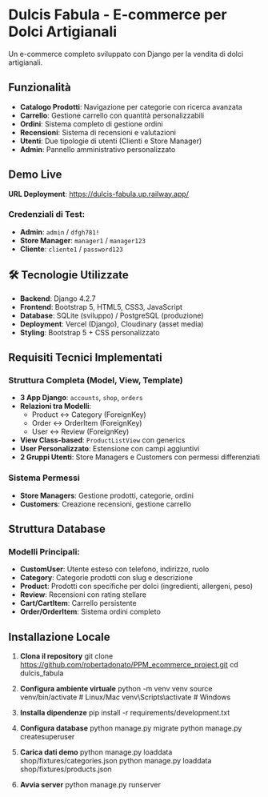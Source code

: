 # Dulcis Fabula - E-commerce per Dolci Artigianali

Un e-commerce completo sviluppato con Django per la vendita di dolci artigianali.

## Funzionalità

- **Catalogo Prodotti**: Navigazione per categorie con ricerca avanzata
- **Carrello**: Gestione carrello con quantità personalizzabili
- **Ordini**: Sistema completo di gestione ordini
- **Recensioni**: Sistema di recensioni e valutazioni
- **Utenti**: Due tipologie di utenti (Clienti e Store Manager)
- **Admin**: Pannello amministrativo personalizzato

## Demo Live

**URL Deployment**: https://dulcis-fabula.up.railway.app/

### Credenziali di Test:
- **Admin**: `admin` / `dfgh781!`
- **Store Manager**: `manager1` / `manager123`  
- **Cliente**: `cliente1` / `password123`

## 🛠 Tecnologie Utilizzate

- **Backend**: Django 4.2.7
- **Frontend**: Bootstrap 5, HTML5, CSS3, JavaScript
- **Database**: SQLite (sviluppo) / PostgreSQL (produzione)
- **Deployment**: Vercel (Django), Cloudinary (asset media)
- **Styling**: Bootstrap 5 + CSS personalizzato

##  Requisiti Tecnici Implementati

###  Struttura Completa (Model, View, Template)
- **3 App Django**: `accounts`, `shop`, `orders`
- **Relazioni tra Modelli**: 
  - Product ↔ Category (ForeignKey)
  - Order ↔ OrderItem (ForeignKey)
  - User ↔ Review (ForeignKey)
- **View Class-based**: `ProductListView` con generics
- **User Personalizzato**: Estensione con campi aggiuntivi
- **2 Gruppi Utenti**: Store Managers e Customers con permessi differenziati

### Sistema Permessi
- **Store Managers**: Gestione prodotti, categorie, ordini
- **Customers**: Creazione recensioni, gestione carrello

## Struttura Database

### Modelli Principali:
- **CustomUser**: Utente esteso con telefono, indirizzo, ruolo
- **Category**: Categorie prodotti con slug e descrizione
- **Product**: Prodotti con specifiche per dolci (ingredienti, allergeni, peso)
- **Review**: Recensioni con rating stellare
- **Cart/CartItem**: Carrello persistente
- **Order/OrderItem**: Sistema ordini completo

## Installazione Locale

1. **Clona il repository**
git clone https://github.com/robertadonato/PPM_ecommerce_project.git
cd dulcis_fabula

2. **Configura ambiente virtuale**
python -m venv venv
source venv/bin/activate  # Linux/Mac
venv\Scripts\activate     # Windows

3. **Installa dipendenze**
pip install -r requirements/development.txt

4. **Configura database**
python manage.py migrate
python manage.py createsuperuser

5. **Carica dati demo**
python manage.py loaddata shop/fixtures/categories.json
python manage.py loaddata shop/fixtures/products.json

6. **Avvia server**
python manage.py runserver